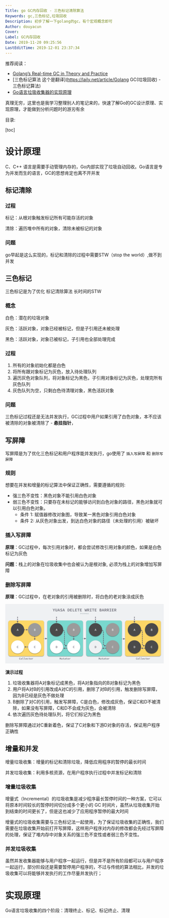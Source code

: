 ```yaml
---
Title: go GC内存回收 - 三色标记清除算法
Keywords: gc,三色标记,垃圾回收
Description: 初步了解一下golang的gc，有个宏观概念即可
Author: douyacun
Cover: 
Label: GC内存回收
Date: 2019-11-20 09:25:56
LastEditTime: 2019-12-01 23:37:34
---
```


推荐阅读：
- [Golang’s Real-time GC in Theory and Practice](https://making.pusher.com/golangs-real-time-gc-in-theory-and-practice/index.html)
- [三色标记算法 这个是翻译](https://laily.net/article/Golang GC(垃圾回收) - 三色标记算法)
- [Go语言垃圾收集器的实现原理](https://draveness.me/golang/docs/part3-runtime/ch07-memory/golang-garbage-collector/)



真理无穷，这里也是我学习整理别人的笔记来的，快速了解Go的GC设计原理、实现原理，才能做到分析问题时的游刃有余

目录:

[toc]



# 设计原理

C、C++ 语言是需要手动管理内存的，Go内部实现了垃圾自动回收。Go语言是专为并发而生的语言，GC的思想肯定也离不开并发

## 标记清除

### 过程

标记：从根对象触发标记所有可能存活的对象

清除：遍历堆中所有的对象，清除未被标记的对象

### 问题

go早起是这么实现的，标记和清除的过程中需要STW（stop the world）,做不到并发



## 三色标记

三色标记是为了优化 标记清除算法 长时间的STW

### 概念

白色：潜在的垃圾对象

灰色：活跃对象，对象已经被标记，但是子引用还未被处理

黑色：活跃对象，对象已被标记，子引用也全部处理完成

### 过程

1. 所有的对象初始化都是白色
2. 将所有跟对象标记为灰色，放入待处理队列
3. 遍历灰色对象队列，将对象标记为黑色，子引用对象标记为灰色，处理完所有灰色队列
4. 灰色队列为空，只剩白色待清理对象，黑色活跃对象

### 问题

三色标记过程还是无法并发执行，GC过程中用户如果引用了白色对象，本不应该被清除的对象被清除了 -  **悬挂指针**，



## 写屏障

写屏障是为了优化三色标记和用户程序能并发执行，go使用了 `插入写屏障` 和 `删除写屏障`

### 规则

想要在并发和增量的标记算法中保证正确性，需要遵循的规则:

- 强三色不变性：黑色对象不能引用白色对象
- 弱三色不变性：只要存在未标记的能够访问到白色对象的路径，黑色对象就可以引用白色对象。
  - 条件 1: 赋值器修改对象图，导致某一黑色对象引用白色对象
  - 条件 2: 从灰色对象出发，到达白色对象的路径（未处理的引用）被破坏

### 插入写屏障

**原理**：GC过程中，每次引用对象时，都会尝试修改引用对象的颜色，如果是白色标记为灰色

**问题**：栈上的对象在垃圾收集中也会被认为是根对象, 必须为栈上的对象增加写屏障

### 删除写屏障

**原理**：GC过程中，在老对象的引用被删除时，将白色的老对象涂成灰色

![](./assert/GO-G-删除写屏障.png)

**演示过程**

1. 垃圾收集器将A对象标记成黑色，将A对象指向的B对象标记为黑色
2. 用户将A对B的引用改成A对C的引用，删除了对B的引用，触发删除写屏障，因为B已经是灰色不做处理
3. B删除了对C的引用，触发写屏障，C是白色，修改成灰色，保证C和D不被清除，如果没有写屏障，C和D不会成为灰色，会被清除
4. 依次遍历灰色待处理队列，将它们标记为黑色

删除写屏障通过对C重新着色，保证了C对象和下游D对象的存活，保证用户程序正确性



## 增量和并发

增量垃圾收集：增量的标记和清除垃圾，降低应用程序的暂停的最长时间

并发垃圾收集：利用多核资源，在用户程序执行过程中并发标记和清除

### 增量垃圾收集

增量式（Incremental）的垃圾收集是减少程序最长暂停时间的一种方案，它可以将原本时间较长的暂停时间切分成多个更小的 GC 时间片，虽然从垃圾收集开始到结束的时间更长了，但是这也减少了应用程序暂停的最大时间

增量式的垃圾收集需要与三色标记法一起使用，为了保证垃圾收集的正确性，我们需要在垃圾收集开始前打开写屏障，这样用户程序对内存的修改都会先经过写屏障的处理，保证了堆内存中对象关系的强三色不变性或者弱三色不变性。

### 并发垃圾收集

虽然并发收集器能够与用户程序一起运行，但是并不是所有阶段都可以与用户程序一起运行，部分阶段还是需要暂停用户程序的，不过与传统的算法相比，并发的垃圾收集可以将能够并发执行的工作尽量并发执行；



# 实现原理

Go语言垃圾收集的四个阶段：清理终止、标记、标记终止、清理

